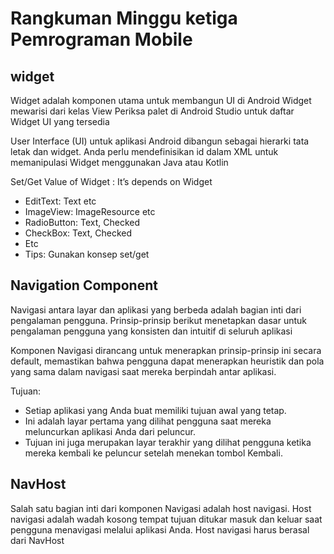 # Rangkuman Minggu ketiga Pemrograman Mobile

## widget

Widget adalah komponen utama untuk membangun UI di Android
Widget mewarisi dari kelas View
Periksa palet di Android Studio untuk daftar Widget UI yang tersedia


User Interface (UI) untuk aplikasi Android dibangun sebagai hierarki tata letak dan widget.
Anda perlu mendefinisikan id dalam XML untuk memanipulasi Widget menggunakan Java atau Kotlin

Set/Get Value of Widget : It’s depends on Widget

- EditText: Text etc
- ImageView: ImageResource etc
- RadioButton: Text, Checked
- CheckBox: Text, Checked
- Etc
 - Tips: Gunakan konsep set/get

## Navigation Component

Navigasi antara layar dan aplikasi yang berbeda adalah bagian inti dari pengalaman pengguna. Prinsip-prinsip berikut menetapkan dasar untuk pengalaman pengguna yang konsisten dan intuitif di seluruh aplikasi

Komponen Navigasi dirancang untuk menerapkan prinsip-prinsip ini secara default, memastikan bahwa pengguna dapat menerapkan heuristik dan pola yang sama dalam navigasi saat mereka berpindah antar aplikasi.

Tujuan:

- Setiap aplikasi yang Anda buat memiliki tujuan awal yang tetap.
- Ini adalah layar pertama yang dilihat pengguna saat mereka meluncurkan aplikasi Anda dari peluncur.
- Tujuan ini juga merupakan layar terakhir yang dilihat pengguna ketika mereka kembali ke peluncur setelah menekan tombol Kembali.

## NavHost

Salah satu bagian inti dari komponen Navigasi adalah host navigasi.
Host navigasi adalah wadah kosong tempat tujuan ditukar masuk dan keluar saat pengguna menavigasi melalui aplikasi Anda.
Host navigasi harus berasal dari NavHost
